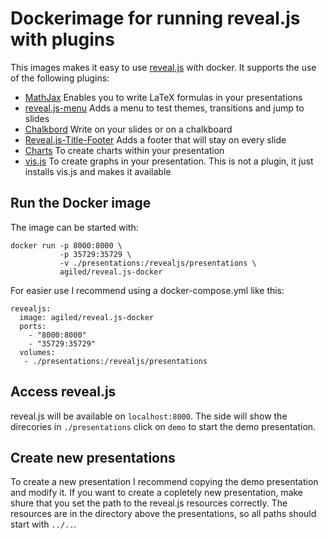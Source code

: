 # Dockerimage for running reveal.js with plugins

This images makes it easy to use
[reveal.js](https://github.com/hakimel/reveal.js/) with docker. It supports the
use of the following plugins:

* [MathJax](https://github.com/hakimel/reveal.js/#mathjax) Enables you to write
  LaTeX formulas in your presentations
* [reveal.js-menu](https://github.com/denehyg/reveal.js-menu) Adds a menu to
  test themes, transitions and jump to slides
* [Chalkbord](https://github.com/rajgoel/reveal.js-plugins/tree/master/chalkboard)
  Write on your slides or on a chalkboard
* [Reveal.js-Title-Footer](https://github.com/e-gor/Reveal.js-Title-Footer)
  Adds a footer that will stay on every slide
* [Charts](https://gitlab.com/dvenkatsagar/reveal-chart/) To create charts
  within your presentation
* [vis.js](https://github.com/almende/vis) To create graphs in your
  presentation. This is not a plugin, it just installs vis.js and makes it
  available

## Run the Docker image

The image can be started with:

```
docker run -p 8000:8000 \
           -p 35729:35729 \
           -v ./presentations:/revealjs/presentations \
           agiled/reveal.js-docker
```

For easier use I recommend using a docker-compose.yml like this:

```
revealjs:
  image: agiled/reveal.js-docker
  ports:
    - "8000:8000"
    - "35729:35729"
  volumes:
   - ./presentations:/revealjs/presentations
```

## Access reveal.js

reveal.js will be available on ```localhost:8000```. The side will show the
direcories in ```./presentations``` click on ```demo``` to start the demo
presentation.

## Create new presentations

To create a new presentation I recommend copying the demo presentation and
modify it. If you want to create a copletely new presentation, make shure that
you set the path to the reveal.js resources correctly. The resources are in the
directory above the presentations, so all paths should start with ```../..```.

